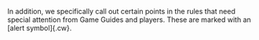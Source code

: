 In addition, we specifically call out certain points in the rules that need special attention
from Game Guides and players. These are marked with an [alert symbol]{.cw}.

